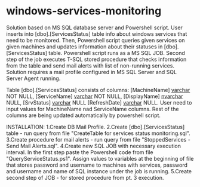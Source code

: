 # windows-services-monitoring

Solution based on MS SQL database server and Powershell script. 
User inserts into [dbo].[ServicesStatus] table info about windows services that need to be monitored. Then, Powershell script queries given services on given machines and updates information about their statuses in [dbo].[ServicesStatus] table. Powershell script runs as a MS SQL JOB. Second step of the job executes T-SQL stored procedure that checks information from the table and send mail alerts with list of non-running services. 
Solution requires a mail profile configured in MS SQL Server and SQL Server Agent running. 

Table [dbo].[ServicesStatus]  consists of columns: [MachineName] [varchar](100) NOT NULL, [ServiceName] [varchar](100) NOT NULL, [DisplayName] [nvarchar](500) NULL, [SrvStatus] [varchar](50) NULL [RefreshDate] [varchar](30) NULL. User need to input values for MachineName nad ServiceName columns. Rest of the columns are being updated automatically by powershell script.

INSTALLATION:
1.Create DB Mail Profile.
2.Create [dbo].[ServicesStatus] table - run query from file "CreateTable for services status monitoring.sql".
3.Create procedure for mail alerts - run query from file "StoppedServices - Send Mail Alerts.sql".
4.Create new SQL JOB with necessary execution interval. In the first step paste the Powershell code from file "QueryServiceStatus.ps1". Assign values to variables at the beginning of file that stores password and username to machines with services, password and username and name of SQL instance under the job is running.
5.Create second step of JOB - for stored procedure from pt. 3 execution. 
